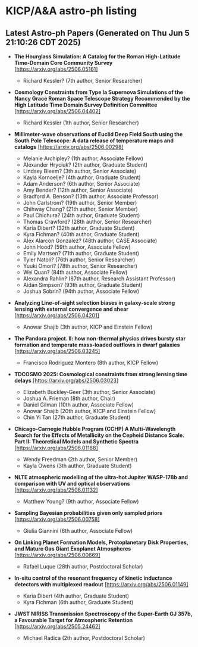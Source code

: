 # KICP/A&A astro-ph listing

## Latest Astro-ph Papers (Generated on Thu Jun  5 21:10:26 CDT 2025)

- **The Hourglass Simulation: A Catalog for the Roman High-Latitude Time-Domain Core Community Survey**
[https://arxiv.org/abs/2506.05161]
  + Richard Kessler? (7th author, Senior Researcher)

- **Cosmology Constraints from Type Ia Supernova Simulations of the Nancy Grace Roman Space Telescope Strategy Recommended by the High Latitude Time Domain Survey Definition Committee**
[https://arxiv.org/abs/2506.04402]
  + Richard Kessler (1th author, Senior Researcher)

- **Millimeter-wave observations of Euclid Deep Field South using the South Pole Telescope: A data release of temperature maps and catalogs**
[https://arxiv.org/abs/2506.00298]
  + Melanie Archipley? (1th author, Associate Fellow)
  + Alexander Hryciuk? (2th author, Graduate Student)
  + Lindsey Bleem? (3th author, Senior Associate)
  + Kayla Kornoelje? (4th author, Graduate Student)
  + Adam Anderson? (6th author, Senior Associate)
  + Amy Bender? (12th author, Senior Associate)
  + Bradford A. Benson? (13th author, Associate Professor)
  + John Carlstrom? (19th author, Senior Member)
  + Chihway Chang? (21th author, Senior Member)
  + Paul Chichura? (24th author, Graduate Student)
  + Thomas Crawford? (28th author, Senior Researcher)
  + Karia Dibert? (32th author, Graduate Student)
  + Kyra Fichman? (40th author, Graduate Student)
  + Alex Alarcon Gonzalez? (48th author, CASE Associate)
  + John Hood? (59th author, Associate Fellow)
  + Emily Martsen? (71th author, Graduate Student)
  + Tyler Natoli? (76th author, Senior Researcher)
  + Yuuki Omori? (78th author, Senior Researcher)
  + Wei Quan? (84th author, Associate Fellow)
  + Alexandra Rahlin? (87th author, Research Assistant Professor)
  + Aidan Simpson? (93th author, Graduate Student)
  + Joshua Sobrin? (94th author, Associate Fellow)

- **Analyzing Line-of-sight selection biases in galaxy-scale strong lensing with external convergence and shear**
[https://arxiv.org/abs/2506.04201]
  + Anowar Shajib (3th author, KICP and Einstein Fellow)

- **The Pandora project. II: how non-thermal physics drives bursty star formation and temperate mass-loaded outflows in dwarf galaxies**
[https://arxiv.org/abs/2506.03245]
  + Francisco Rodriguez Montero (8th author, KICP Fellow)

- **TDCOSMO 2025: Cosmological constraints from strong lensing time delays**
[https://arxiv.org/abs/2506.03023]
  + Elizabeth Buckley-Geer (3th author, Senior Associate)
  + Joshua A. Frieman (8th author, Chair)
  + Daniel Gilman (10th author, Associate Fellow)
  + Anowar Shajib (20th author, KICP and Einstein Fellow)
  + Chin Yi Tan (27th author, Graduate Student)

- **Chicago-Carnegie Hubble Program (CCHP) A Multi-Wavelength Search for the Effects of Metallicity on the Cepheid Distance Scale. Part II: Theoretical Models and Synthetic Spectra**
[https://arxiv.org/abs/2506.01188]
  + Wendy Freedman (2th author, Senior Member)
  + Kayla Owens (3th author, Graduate Student)

- **NLTE atmospheric modelling of the ultra-hot Jupiter WASP-178b and comparison with UV and optical observations**
[https://arxiv.org/abs/2506.01132]
  + Matthew Young? (9th author, Associate Fellow)

- **Sampling Bayesian probabilities given only sampled priors**
[https://arxiv.org/abs/2506.00758]
  + Giulia Giannini (6th author, Associate Fellow)

- **On Linking Planet Formation Models, Protoplanetary Disk Properties, and Mature Gas Giant Exoplanet Atmospheres**
[https://arxiv.org/abs/2506.00669]
  + Rafael Luque (28th author, Postdoctoral Scholar)

- **In-situ control of the resonant frequency of kinetic inductance detectors with multiplexed readout**
[https://arxiv.org/abs/2506.01149]
  + Karia Dibert (4th author, Graduate Student)
  + Kyra Fichman (6th author, Graduate Student)

- **JWST NIRISS Transmission Spectroscopy of the Super-Earth GJ 357b, a Favourable Target for Atmospheric Retention**
[https://arxiv.org/abs/2505.24462]
  + Michael Radica (2th author, Postdoctoral Scholar)

